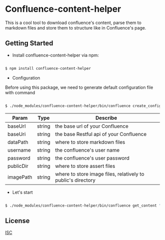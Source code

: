 
# Confluence-content-helper

This is a cool tool to download confluence's content, parse them to markdown files and store them to structure like in Confluence's page.

## Getting Started
*  Install confluence-content-helper via npm: 
```bash

$ npm install confluence-content-helper
```

*  Configuration 

Before using this package, we need to generate default configuration file with command 
```bash

$ ./node_modules/confluence-content-helper/bin/confluence create_configs
```

| Param | Type | Describe |
| --- | --- | --- |
| baseUrl | string| the base url of your Confluence |
| baseUri | string | the base Restful api of your Confluence |
| dataPath | string | where to store markdown files |
| username | string | the confluence's user name |
| password | string | the confluence's user password |
| publicDir | string | where to store assert files |
| imagePath | string | where to store image files, relatively to public's directory |



*  Let's start

```bash

$ ./node_modules/confluence-content-helper/bin/confluence get_content "Input your space or page's title in Confluence here"

```

## License

  [ISC](LICENSE)







